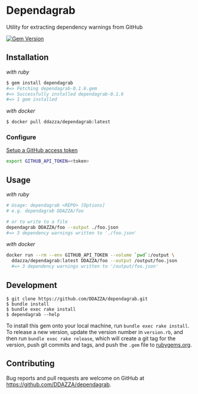 # Dependagrab
Utility for extracting dependency warnings from GitHub

[![Gem Version](https://badge.fury.io/rb/dependagrab.svg)](https://badge.fury.io/rb/dependagrab)


## Installation

*with ruby*
```bash
$ gem install dependagrab
#=> Fetching dependagrab-0.1.6.gem
#=> Successfully installed dependagrab-0.1.6
#=> 1 gem installed
```

*with docker*
```bash
$ docker pull ddazza/dependagrab:latest
```

### Configure
[Setup a GitHub access token](https://docs.github.com/en/authentication/keeping-your-account-and-data-secure/creating-a-personal-access-token)
```bash
export GITHUB_API_TOKEN=<token> 
```

## Usage

*with ruby*
```bash
# Usage: dependagrab <REPO> [Options]
# e.g. dependagrab DDAZZA/foo

# or to write to a file
dependagrab DDAZZA/foo --output ./foo.json
#=> 3 dependency warnings written to './foo.json'

```

*with docker*
```bash
docker run --rm --env GITHUB_API_TOKEN --volume `pwd`:/output \
  ddazza/dependagrab:latest DDAZZA/foo --output /output/foo.json
  #=> 3 dependency warnings written to '/output/foo.json'
```

## Development

```
$ git clone https://github.com/DDAZZA/dependagrab.git
$ bundle install
$ bundle exec rake install
$ dependagrab --help
```

To install this gem onto your local machine, run `bundle exec rake install`. To release a new version, update the version number in `version.rb`, and then run `bundle exec rake release`, which will create a git tag for the version, push git commits and tags, and push the `.gem` file to [rubygems.org](https://rubygems.org).

## Contributing

Bug reports and pull requests are welcome on GitHub at https://github.com/DDAZZA/dependagrab.
